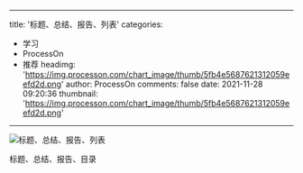
---
title: '标题、总结、报告、列表'
categories: 
 - 学习
 - ProcessOn
 - 推荐
headimg: 'https://img.processon.com/chart_image/thumb/5fb4e5687621312059eefd2d.png'
author: ProcessOn
comments: false
date: 2021-11-28 09:20:36
thumbnail: 'https://img.processon.com/chart_image/thumb/5fb4e5687621312059eefd2d.png'
---

<div>   
<img class="thumb" alt="标题、总结、报告、列表" src="https://img.processon.com/chart_image/thumb/5fb4e5687621312059eefd2d.png" referrerpolicy="no-referrer">
<p>标题、总结、报告、目录</p>  
</div>
            